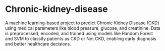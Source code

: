 # Chronic-kidney-disease
A machine learning-based project to predict Chronic Kidney Disease (CKD) using medical parameters like blood pressure, glucose, and creatinine. Data is preprocessed, encoded, and trained using models like Random Forest and SVM to classify patients as CKD or Not CKD, enabling early diagnosis and better healthcare decisions.
